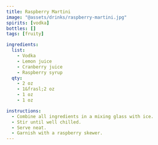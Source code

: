 ```yaml
---
title: Raspberry Martini
image: "@assets/drinks/raspberry-martini.jpg"
spirits: [vodka]
bottles: []
tags: [fruity]

ingredients:
  list:
    - Vodka
    - Lemon juice
    - Cranberry juice
    - Raspberry syrup
  qty:
    - 2 oz
    - 1&frasl;2 oz
    - 1 oz
    - 1 oz

instructions:
  - Combine all ingredients in a mixing glass with ice.
  - Stir until well chilled.
  - Serve neat.
  - Garnish with a raspberry skewer.
---
```

